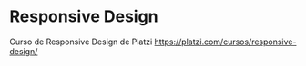 # Responsive Design
Curso de Responsive Design de Platzi https://platzi.com/cursos/responsive-design/
